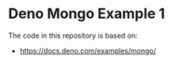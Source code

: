 # Deno Mongo Example 1

The code in this repository is based on:

- https://docs.deno.com/examples/mongo/
